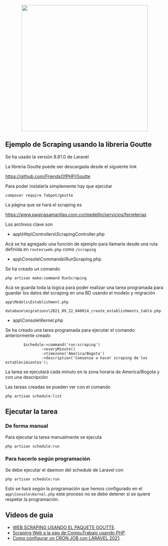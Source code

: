 <p align="center"><a href="https://laravel.com" target="_blank"><img src="https://raw.githubusercontent.com/laravel/art/master/logo-lockup/5%20SVG/2%20CMYK/1%20Full%20Color/laravel-logolockup-cmyk-red.svg" width="400"></a></p>

## Ejemplo de Scraping usando la libreria Goutte

Se ha usado la versión 8.61.0 de Laravel

La libreria Goutte puede ser descargada desde el siguiente link

https://github.com/FriendsOfPHP/Goutte

Para poder instalarla simplemente hay que ejecutar

```
composer require fabpot/goutte
```

La página que se hará el scraping es

https://www.paginasamarillas.com.co/medellin/servicios/ferreterias

Los archivos clave son

- app\Http\Controllers\ScrapingController.php

Acá se ha agregado una función de ejemplo para llamarla desde una ruta definida en `routes\web.php` como `/scraping`

- app\Console\Commands\RunScraping.php

Se ha creado un comando

```
php artisan make:command RunScraping
```

Acá se guarda toda la lógica para poder realizar una tarea programada para guardar los datos del scraping en una BD usando el modelo y migración

```
app\Models\Establishment.php
```

```
database\migrations\2021_09_22_040014_create_establishments_table.php
```


- app\Console\Kernel.php

Se ha creado una tarea programada para ejecutar el comando anteriormente creado

```
        $schedule->command('run:scraping')                
                ->everyMinute()
                ->timezone('America/Bogota')
                ->description('Comienza a hacer scraping de los establecimientos');
```

La tarea se ejecutará cada minuto en la zona horaria de America/Bogota y con una descripción

Las tareas creadas se pueden ver con el comando

```
php artisan schedule:list
```

## Ejecutar la tarea

### De forma manual

Para ejecutar la tarea manualmente se ejecuta

```
php artisan schedule:run
```

### Para hacerlo según programación

Se debe ejecutar el daemon del schedule de Laravel con

```
php artisan schedule:run
```

Esto se hará según la programación que hemos configurado en el `app\Console\Kernel.php` este proceso no se debe detener si se quiere respetar la programación.

## Videos de guia
- [WEB SCRAPING USANDO EL PAQUETE GOUTTE](https://programacionymas.com/series/web-scraping-usando-el-paquete-goutte).
- [Scraping Web a la pág de CompuTrabajo usando PHP](https://www.youtube.com/watch?v=0kz-JHM88vM).
- [Como configurar un CRON JOB con LARAVEL 2021](https://www.youtube.com/watch?v=0uG0B5HqiuA).